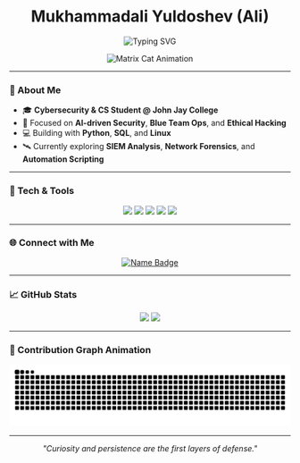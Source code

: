 <h1 align="center">Mukhammadali Yuldoshev (Ali)</h1>

<p align="center">
  <img src="https://readme-typing-svg.demolab.com?font=JetBrains+Mono&pause=1000&color=36BCF7&center=true&vCenter=true&width=520&lines=AI+%2B+Security+Research;Building+Tools+That+Defend" alt="Typing SVG" />
</p>

<p align="center">
  <img src="https://i.imgur.com/rKp1zBl.gif" width="420" alt="Matrix Cat Animation" loading="lazy"/>
</p>

---

### 🧠 About Me
- 🎓 **Cybersecurity & CS Student @ John Jay College**
- 🧩 Focused on **AI-driven Security**, **Blue Team Ops**, and **Ethical Hacking**
- 💻 Building with **Python**, **SQL**, and **Linux**
- 🛰️ Currently exploring **SIEM Analysis**, **Network Forensics**, and **Automation Scripting**

---

### 🧰 Tech & Tools
<p align="center">
  <img src="https://img.shields.io/badge/Python-3670A0?style=for-the-badge&logo=python&logoColor=ffdd54" />
  <img src="https://img.shields.io/badge/SQL-1F6FEB?style=for-the-badge&logo=postgresql&logoColor=white" />
  <img src="https://img.shields.io/badge/Linux-FCC624?style=for-the-badge&logo=linux&logoColor=000" />
  <img src="https://img.shields.io/badge/VS%20Code-007ACC?style=for-the-badge&logo=visualstudiocode&logoColor=white" />
  <img src="https://img.shields.io/badge/Wireshark-1679A7?style=for-the-badge&logo=wireshark&logoColor=white" />
</p>

---

### 🌐 Connect with Me
<p align="center">
  <a href="https://linkedin.com/in/mukhammadali-yuldoshev" target="_blank">
    <img src="https://img.shields.io/badge/Mukhammadali%20Yuldoshev-blue?style=for-the-badge" alt="Name Badge"/>
  </a>
</p>

---

### 📈 GitHub Stats
<p align="center">
  <img height="150" src="https://github-readme-stats.vercel.app/api?username=JanGustau17&show_icons=true&theme=tokyonight" />
  <img height="150" src="https://github-readme-stats.vercel.app/api/top-langs/?username=JanGustau17&layout=compact&theme=tokyonight" />
</p>

---

### 🐍 Contribution Graph Animation
![snake gif](https://raw.githubusercontent.com/JanGustau17/JanGustau17/output/github-contribution-grid-snake.svg)

---

<p align="center">
  <i>"Curiosity and persistence are the first layers of defense."</i>
</p>

